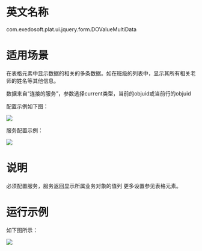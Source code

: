 # 英文名称 #

com.exedosoft.plat.ui.jquery.form.DOValueMultiData


# 适用场景 #

在表格元素中显示数据的相关的多条数据。如在班级的列表中，显示其所有相关老师的姓名等其他信息。

数据来自“连接的服务”，参数选择current类型，当前的objuid或当前行的objuid

配置示例如下图：


<img src='http://eeplat.googlecode.com/files/t_dovaluemultidata_1.png' />


服务配置示例：

<img src='http://eeplat.googlecode.com/files/t_dovaluemultidata_2.png' />


# 说明 #

必须配置服务，服务返回显示所属业务对象的值列
更多设置参见表格元素。

# 运行示例 #

如下图所示：

<img src='http://eeplat.googlecode.com/files/t_dovaluemultidata_3.png' />